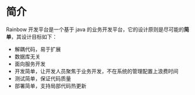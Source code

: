 # 简介

Rainbow 开发平台是一个基于 java 的业务开发平台，它的设计原则是尽可能的**简单**，其设计目标如下：

- 解耦代码，易于扩展
- 数据库无关
- 面向服务开发
- 开发简单，让开发人员聚焦于业务开发，不在系统的管理配置上浪费时间
- 测试简单，保证代码质量
- 部署简单，支持局部代码热更新
